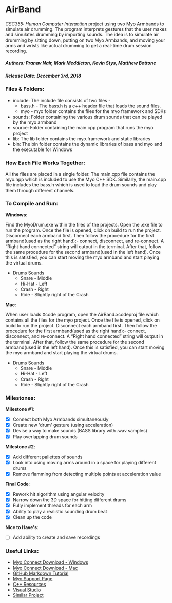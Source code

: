 # AirBand
*CSC355: Human Computer Interaction* project using two Myo Armbands to simulate air drumming. The program interprets gestures that the user makes and simulates drumming by importing sounds. The idea is to simulate air drumming by sitting down, putting on two Myo Armbands, and moving your arms and wrists like actual drumming to get a real-time drum session recording.

##### Authors: Pranav Nair, Mark Meddleton, Kevin Stys, Matthew Bottone
##### Release Date: December 3rd, 2018

### Files & Folders:
* include: The include file consists of two files -
	* bass.h - The bass.h is a c++ header file that loads the sound files. 
	* myo -  myo folder contains the files for the myo framework and SDKs
* sounds: Folder containing the various drum sounds that can be played by the myo armband
* source: Folder containing the main.cpp program that runs the myo project
* lib: The lib folder contains the myo.framework and static libraries
* bin: The bin folder contains the dynamic libraries of bass and myo and the executable for Windows

### How Each File Works Together:
All the files are placed in a single folder. The main.cpp file contains the myo.hpp which is included to use the Myo C++ SDK. Similarly, the main.cpp file includes the bass.h which is used to load the drum sounds and play them through different channels.

### To Compile and Run:
**Windows**:

Find the MyoDrum.exe within the files of the projects. Open the .exe file to run the program. Once the file is opened, click on build to run the project. Disconnect each armband first. Then follow the procedure for the first armband(used as the right hand):- connect, disconnect, and re-connect. A “Right hand connected” string will output in the terminal. After that, follow the same procedure for the second armband(used in the left hand). Once this is satisfied, you can start moving the myo armband and start playing the virtual drums.
* Drums Sounds
	* Snare - Middle
	* Hi-Hat - Left
	* Crash - Right
	* Ride - Slightly right of the Crash

**Mac**:

When user loads Xcode program, open the AirBand.xcodeproj file which contains all the files for the myo project. Once the file is opened, click on build to run the project. Disconnect each armband first. Then follow the procedure for the first armband(used as the right hand):- connect, disconnect, and re-connect. A “Right hand connected” string will output in the terminal. After that, follow the same procedure for the second armband(used in the left hand). Once this is satisfied, you can start moving the myo armband and start playing the virtual drums.
* Drums Sounds
	* Snare - Middle
	* Hi-Hat - Left
	* Crash - Right
	* Ride - Slightly right of the Crash


### Milestones:

**Milestone #1**:

 - [x] Connect both Myo Armbands simultaneously
 - [x] Create new 'drum' gesture (using acceleration)
 - [x] Devise a way to make sounds (BASS library with .wav samples)
 - [x] Play overlapping drum sounds

**Milestone #2**:

 - [x] Add different pallettes of sounds
 - [x] Look into using moving arms around in a space for playing different drums
 - [x] Remove flamming from detecting multiple points at acceleration value
 
**Final Code**:

 - [x] Rework hit algorithm using angular velocity
 - [x] Narrow down the 3D space for hitting different drums
 - [x] Fully implement threads for each arm
 - [x] Ability to play a realistic sounding drum beat
 - [x] Clean up the code

**Nice to Have's**:

- [ ] Add ability to create and save recordings

### Useful Links:

- [Myo Connect Download - Windows](https://drive.google.com/file/d/1Z41JeAPAQwa57O41nb4_a2Ps3fxQU3MA/view)
- [Myo Connect Download - Mac](https://drive.google.com/open?id=1mbA6V0xOycXhOzLOsqA97mJdOj_aZ5zk)
- [GitHub Markdown Tutorial](https://guides.github.com/features/mastering-markdown/)
- [Myo Support Page](https://support.getmyo.com/hc/en-us/categories/200376195-Myo-101)
- [C++ Resources](https://www.tutorialspoint.com/cplusplus/)
- [Visual Studio](https://visualstudio.microsoft.com/vs/features/cplusplus/)
- [Similar Project](https://developerblog.myo.com/exploring-live-sound-spatialisation-using-gestural-control/)
